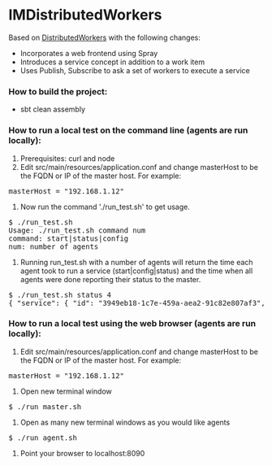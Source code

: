 # IMDistributedWorkers

Based on [DistributedWorkers](http://typesafe.com/activator/template/akka-distributed-workers) with the following changes:
* Incorporates a web frontend using Spray
* Introduces a service concept in addition to a work item
* Uses Publish, Subscribe to ask a set of workers to execute a service

### How to build the project:
* sbt clean assembly

### How to run a local test on the command line (agents are run locally):

1. Prerequisites: curl and node
1. Edit src/main/resources/application.conf and change masterHost to be the FQDN or IP of the master host. For example:
<pre>
masterHost = "192.168.1.12"
</pre>
1. Now run the command './run_test.sh' to get usage. 
<pre>
$ ./run_test.sh
Usage: ./run_test.sh command num
command: start|status|config
num: number of agents
</pre>
1. Running run_test.sh with a number of agents will return the time each agent took to run a service (start|config|status) and the time when all agents were done reporting their status to the master.
<pre>
$ ./run_test.sh status 4
{ "service": { "id": "3949eb18-1c7e-459a-aea2-91c82e807af3", "timesPerWorker": [24, 24, 25, 26], "completionTime": 26}}
</pre>

### How to run a local test using the web browser (agents are run locally):

1. Edit src/main/resources/application.conf and change masterHost to be the FQDN or IP of the master host. For example:
<pre>
masterHost = "192.168.1.12"
</pre>
1. Open new terminal window 
<pre>
$ ./run_master.sh
</pre>
1. Open as many new terminal windows as you would like agents
<pre>
$ ./run_agent.sh
</pre>
1. Point your browser to localhost:8090
